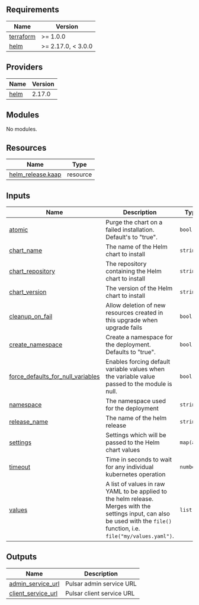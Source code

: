 <!-- Copyright 2025 Dynamic Solutions Sp. z o.o. sp.k.

  ~ Licensed under the Apache License, Version 2.0 (the "License");
  ~ you may not use this file except in compliance with the License.
  ~ You may obtain a copy of the License at
  ~ 
  ~     http://www.apache.org/licenses/LICENSE-2.0
  ~ 
  ~ Unless required by applicable law or agreed to in writing, software
  ~ distributed under the License is distributed on an "AS IS" BASIS,
  ~ WITHOUT WARRANTIES OR CONDITIONS OF ANY KIND, either express or implied.
  ~ See the License for the specific language governing permissions and
  ~ limitations under the License.
-->

<!-- BEGIN_TF_DOCS -->
## Requirements

| Name | Version |
|------|---------|
| <a name="requirement_terraform"></a> [terraform](#requirement\_terraform) | >= 1.0.0 |
| <a name="requirement_helm"></a> [helm](#requirement\_helm) | >= 2.17.0, < 3.0.0 |

## Providers

| Name | Version |
|------|---------|
| <a name="provider_helm"></a> [helm](#provider\_helm) | 2.17.0 |

## Modules

No modules.

## Resources

| Name | Type |
|------|------|
| [helm_release.kaap](https://registry.terraform.io/providers/hashicorp/helm/latest/docs/resources/release) | resource |

## Inputs

| Name | Description | Type | Default | Required |
|------|-------------|------|---------|:--------:|
| <a name="input_atomic"></a> [atomic](#input\_atomic) | Purge the chart on a failed installation. Default's to "true". | `bool` | `true` | no |
| <a name="input_chart_name"></a> [chart\_name](#input\_chart\_name) | The name of the Helm chart to install | `string` | `"kaap"` | no |
| <a name="input_chart_repository"></a> [chart\_repository](#input\_chart\_repository) | The repository containing the Helm chart to install | `string` | `"https://datastax.github.io/kaap"` | no |
| <a name="input_chart_version"></a> [chart\_version](#input\_chart\_version) | The version of the Helm chart to install | `string` | `"0.2.1"` | no |
| <a name="input_cleanup_on_fail"></a> [cleanup\_on\_fail](#input\_cleanup\_on\_fail) | Allow deletion of new resources created in this upgrade when upgrade fails | `bool` | `true` | no |
| <a name="input_create_namespace"></a> [create\_namespace](#input\_create\_namespace) | Create a namespace for the deployment. Defaults to "true". | `bool` | `true` | no |
| <a name="input_force_defaults_for_null_variables"></a> [force\_defaults\_for\_null\_variables](#input\_force\_defaults\_for\_null\_variables) | Enables forcing default variable values when the variable value passed to the module is null. | `bool` | `true` | no |
| <a name="input_namespace"></a> [namespace](#input\_namespace) | The namespace used for the deployment | `string` | `"kaap"` | no |
| <a name="input_release_name"></a> [release\_name](#input\_release\_name) | The name of the helm release | `string` | `"kaap"` | no |
| <a name="input_settings"></a> [settings](#input\_settings) | Settings which will be passed to the Helm chart values | `map(any)` | `{}` | no |
| <a name="input_timeout"></a> [timeout](#input\_timeout) | Time in seconds to wait for any individual kubernetes operation | `number` | `300` | no |
| <a name="input_values"></a> [values](#input\_values) | A list of values in raw YAML to be applied to the helm release. Merges with the settings input, can also be used with the `file()` function, i.e. `file("my/values.yaml")`. | `list` | `[]` | no |

## Outputs

| Name | Description |
|------|-------------|
| <a name="output_admin_service_url"></a> [admin\_service\_url](#output\_admin\_service\_url) | Pulsar admin service URL |
| <a name="output_client_service_url"></a> [client\_service\_url](#output\_client\_service\_url) | Pulsar client service URL |
<!-- END_TF_DOCS -->
